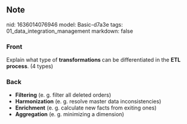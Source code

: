 ## Note
nid: 1636014076946
model: Basic-d7a3e
tags: 01_data_integration_management
markdown: false

### Front
Explain what type of <b>transformations </b>can be differentiated in the <b>ETL process</b>. (4 types)

### Back
<div>
  <ul>
    <li><b>Filtering</b> (e. g. filter all deleted orders)
    <li><b>Harmonization</b> (e. g. resolve master data
    inconsistencies)
    <li><b>Enrichment</b> (e. g. calculate new facts from exiting
    ones)
    <li><b>Aggregation</b> (e. g. minimizing a dimension)
  </ul>
</div>
